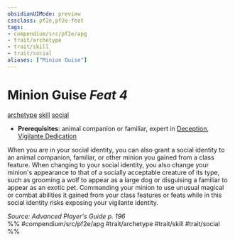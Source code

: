 ```yaml
---
obsidianUIMode: preview
cssclass: pf2e,pf2e-feat
tags:
- compendium/src/pf2e/apg
- trait/archetype
- trait/skill
- trait/social
aliases: ["Minion Guise"]
---
```

# Minion Guise  *Feat 4*  
[archetype](archetype.md "Archetype Feat Trait")  [skill](skill.md "Skill Feat Trait")  [social](social-apg.md "Social Feat Trait")  

- **Prerequisites**: animal companion or familiar, expert in [Deception](skills.md#Deception), [Vigilante Dedication](vigilante-dedication-apg.md)

When you are in your social identity, you can also grant a social identity to an animal companion, familiar, or other minion you gained from a class feature. When changing to your social identity, you also change your minion's appearance to that of a socially acceptable creature of its type, such as grooming a wolf to appear as a large dog or disguising a familiar to appear as an exotic pet. Commanding your minion to use unusual magical or combat abilities it gained from your class features or feats while in this social identity risks exposing your vigilante identity.

*Source: Advanced Player's Guide p. 196*  
%% #compendium/src/pf2e/apg #trait/archetype #trait/skill #trait/social %%